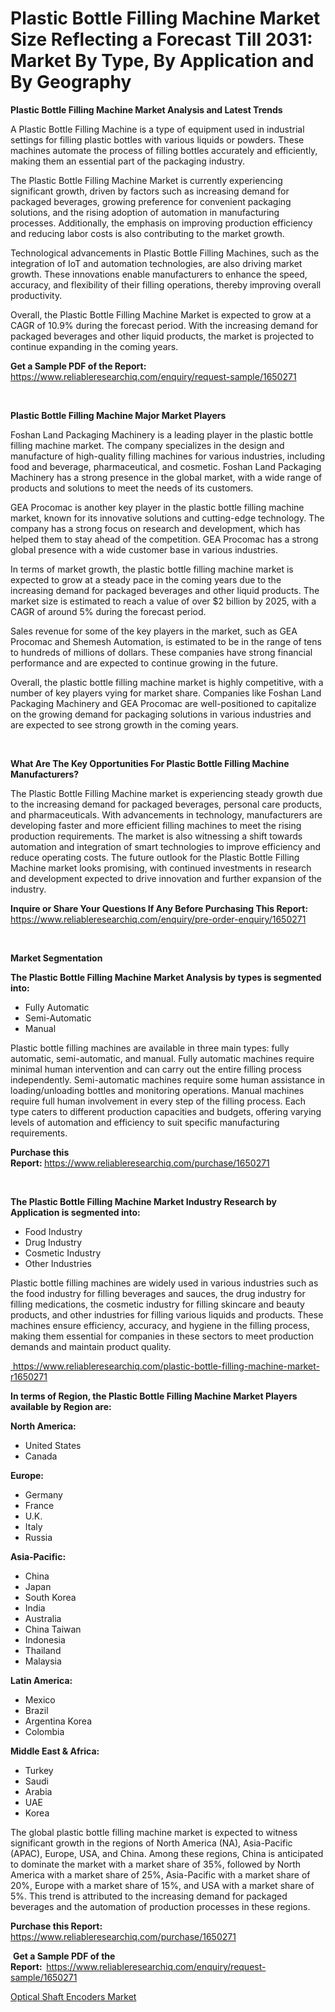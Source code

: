 <p><h1>Plastic Bottle Filling Machine Market Size Reflecting a Forecast Till 2031: Market By Type, By Application and By Geography</h1></p><p><strong>Plastic Bottle Filling Machine Market Analysis and Latest Trends</strong></p>
<p><p>A Plastic Bottle Filling Machine is a type of equipment used in industrial settings for filling plastic bottles with various liquids or powders. These machines automate the process of filling bottles accurately and efficiently, making them an essential part of the packaging industry.</p><p>The Plastic Bottle Filling Machine Market is currently experiencing significant growth, driven by factors such as increasing demand for packaged beverages, growing preference for convenient packaging solutions, and the rising adoption of automation in manufacturing processes. Additionally, the emphasis on improving production efficiency and reducing labor costs is also contributing to the market growth.</p><p>Technological advancements in Plastic Bottle Filling Machines, such as the integration of IoT and automation technologies, are also driving market growth. These innovations enable manufacturers to enhance the speed, accuracy, and flexibility of their filling operations, thereby improving overall productivity.</p><p>Overall, the Plastic Bottle Filling Machine Market is expected to grow at a CAGR of 10.9% during the forecast period. With the increasing demand for packaged beverages and other liquid products, the market is projected to continue expanding in the coming years.</p></p>
<p><strong>Get a Sample PDF of the Report:&nbsp;</strong> <a href="https://www.reliableresearchiq.com/enquiry/request-sample/1650271">https://www.reliableresearchiq.com/enquiry/request-sample/1650271</a></p>
<p>&nbsp;</p>
<p><strong>Plastic Bottle Filling Machine Major Market Players</strong></p>
<p><p>Foshan Land Packaging Machinery is a leading player in the plastic bottle filling machine market. The company specializes in the design and manufacture of high-quality filling machines for various industries, including food and beverage, pharmaceutical, and cosmetic. Foshan Land Packaging Machinery has a strong presence in the global market, with a wide range of products and solutions to meet the needs of its customers.</p><p>GEA Procomac is another key player in the plastic bottle filling machine market, known for its innovative solutions and cutting-edge technology. The company has a strong focus on research and development, which has helped them to stay ahead of the competition. GEA Procomac has a strong global presence with a wide customer base in various industries.</p><p>In terms of market growth, the plastic bottle filling machine market is expected to grow at a steady pace in the coming years due to the increasing demand for packaged beverages and other liquid products. The market size is estimated to reach a value of over $2 billion by 2025, with a CAGR of around 5% during the forecast period.</p><p>Sales revenue for some of the key players in the market, such as GEA Procomac and Shemesh Automation, is estimated to be in the range of tens to hundreds of millions of dollars. These companies have strong financial performance and are expected to continue growing in the future.</p><p>Overall, the plastic bottle filling machine market is highly competitive, with a number of key players vying for market share. Companies like Foshan Land Packaging Machinery and GEA Procomac are well-positioned to capitalize on the growing demand for packaging solutions in various industries and are expected to see strong growth in the coming years.</p></p>
<p>&nbsp;</p>
<p><strong>What Are The Key Opportunities For Plastic Bottle Filling Machine Manufacturers?</strong></p>
<p><p>The Plastic Bottle Filling Machine market is experiencing steady growth due to the increasing demand for packaged beverages, personal care products, and pharmaceuticals. With advancements in technology, manufacturers are developing faster and more efficient filling machines to meet the rising production requirements. The market is also witnessing a shift towards automation and integration of smart technologies to improve efficiency and reduce operating costs. The future outlook for the Plastic Bottle Filling Machine market looks promising, with continued investments in research and development expected to drive innovation and further expansion of the industry.</p></p>
<p><strong>Inquire or Share Your Questions If Any Before Purchasing This Report:</strong> <a href="https://www.reliableresearchiq.com/enquiry/pre-order-enquiry/1650271">https://www.reliableresearchiq.com/enquiry/pre-order-enquiry/1650271</a></p>
<p>&nbsp;</p>
<p><strong>Market Segmentation</strong></p>
<p><strong>The Plastic Bottle Filling Machine Market Analysis by types is segmented into:</strong></p>
<p><ul><li>Fully Automatic</li><li>Semi-Automatic</li><li>Manual</li></ul></p>
<p><p>Plastic bottle filling machines are available in three main types: fully automatic, semi-automatic, and manual. Fully automatic machines require minimal human intervention and can carry out the entire filling process independently. Semi-automatic machines require some human assistance in loading/unloading bottles and monitoring operations. Manual machines require full human involvement in every step of the filling process. Each type caters to different production capacities and budgets, offering varying levels of automation and efficiency to suit specific manufacturing requirements.</p></p>
<p><strong>Purchase this Report:&nbsp;</strong><a href="https://www.reliableresearchiq.com/purchase/1650271">https://www.reliableresearchiq.com/purchase/1650271</a></p>
<p>&nbsp;</p>
<p><strong>The Plastic Bottle Filling Machine Market Industry Research by Application is segmented into:</strong></p>
<p><ul><li>Food Industry</li><li>Drug Industry</li><li>Cosmetic Industry</li><li>Other Industries</li></ul></p>
<p><p>Plastic bottle filling machines are widely used in various industries such as the food industry for filling beverages and sauces, the drug industry for filling medications, the cosmetic industry for filling skincare and beauty products, and other industries for filling various liquids and products. These machines ensure efficiency, accuracy, and hygiene in the filling process, making them essential for companies in these sectors to meet production demands and maintain product quality.</p></p>
<p><a href="https://www.reliableresearchiq.com/plastic-bottle-filling-machine-market-r1650271">&nbsp;https://www.reliableresearchiq.com/plastic-bottle-filling-machine-market-r1650271</a></p>
<p><strong>In terms of Region, the Plastic Bottle Filling Machine Market Players available by Region are:</strong></p>
<p>
    <p> <strong> North America: </strong>
        <ul>
            <li>United States</li>
            <li>Canada</li>
        </ul>
        </p> 
    <p> <strong> Europe: </strong>
        <ul>
            <li>Germany</li>
            <li>France</li>
            <li>U.K.</li>
            <li>Italy</li>
            <li>Russia</li>
        </ul>
        </p> 
    <p> <strong> Asia-Pacific: </strong>
        <ul>
            <li>China</li>
            <li>Japan</li>
            <li>South Korea</li>
            <li>India</li>
            <li>Australia</li>
            <li>China Taiwan</li>
            <li>Indonesia</li>
            <li>Thailand</li>
            <li>Malaysia</li>
        </ul>
        </p> 
    <p> <strong> Latin America: </strong>
        <ul>
            <li>Mexico</li>
            <li>Brazil</li>
            <li>Argentina Korea</li>
            <li>Colombia</li>
        </ul>
        </p> 
    <p> <strong> Middle East & Africa: </strong>
        <ul>
            <li>Turkey</li>
            <li>Saudi</li>
            <li>Arabia</li>
            <li>UAE</li>
            <li>Korea</li>
        </ul>
    </p>
    </p>
<p><p>The global plastic bottle filling machine market is expected to witness significant growth in the regions of North America (NA), Asia-Pacific (APAC), Europe, USA, and China. Among these regions, China is anticipated to dominate the market with a market share of 35%, followed by North America with a market share of 25%, Asia-Pacific with a market share of 20%, Europe with a market share of 15%, and USA with a market share of 5%. This trend is attributed to the increasing demand for packaged beverages and the automation of production processes in these regions.</p></p>
<p><strong>Purchase this Report: </strong><a href="https://www.reliableresearchiq.com/purchase/1650271">https://www.reliableresearchiq.com/purchase/1650271</a></p>
<p>&nbsp;<strong>Get a Sample PDF of the Report:&nbsp;&nbsp;</strong><a href="https://www.reliableresearchiq.com/enquiry/request-sample/1650271">https://www.reliableresearchiq.com/enquiry/request-sample/1650271</a></p>
<p><strong></strong></p>
<p><p><a href="https://github.com/julyju69/Market-Research-Report-List-4/blob/main/optical-shaft-encoders-market.md">Optical Shaft Encoders Market</a></p></p>